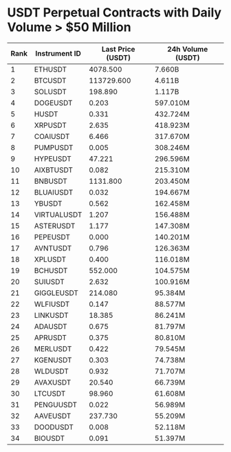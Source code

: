 # USDT Perpetual Contracts with Daily Volume > $50 Million

| Rank | Instrument ID | Last Price (USDT) | 24h Volume (USDT) |
|------|---------------|-------------------|-------------------|
| 1 | ETHUSDT | 4078.500 | 7.660B |
| 2 | BTCUSDT | 113729.600 | 4.611B |
| 3 | SOLUSDT | 198.890 | 1.117B |
| 4 | DOGEUSDT | 0.203 | 597.010M |
| 5 | HUSDT | 0.331 | 432.724M |
| 6 | XRPUSDT | 2.635 | 418.923M |
| 7 | COAIUSDT | 6.466 | 317.670M |
| 8 | PUMPUSDT | 0.005 | 308.246M |
| 9 | HYPEUSDT | 47.221 | 296.596M |
| 10 | AIXBTUSDT | 0.082 | 215.310M |
| 11 | BNBUSDT | 1131.800 | 203.450M |
| 12 | BLUAIUSDT | 0.032 | 194.667M |
| 13 | YBUSDT | 0.562 | 162.458M |
| 14 | VIRTUALUSDT | 1.207 | 156.488M |
| 15 | ASTERUSDT | 1.177 | 147.308M |
| 16 | PEPEUSDT | 0.000 | 140.201M |
| 17 | AVNTUSDT | 0.796 | 126.363M |
| 18 | XPLUSDT | 0.400 | 116.018M |
| 19 | BCHUSDT | 552.000 | 104.575M |
| 20 | SUIUSDT | 2.632 | 100.916M |
| 21 | GIGGLEUSDT | 214.080 | 95.384M |
| 22 | WLFIUSDT | 0.147 | 88.577M |
| 23 | LINKUSDT | 18.385 | 86.241M |
| 24 | ADAUSDT | 0.675 | 81.797M |
| 25 | APRUSDT | 0.375 | 80.810M |
| 26 | MERLUSDT | 0.422 | 79.545M |
| 27 | KGENUSDT | 0.303 | 74.738M |
| 28 | WLDUSDT | 0.932 | 71.707M |
| 29 | AVAXUSDT | 20.540 | 66.739M |
| 30 | LTCUSDT | 98.960 | 61.608M |
| 31 | PENGUUSDT | 0.022 | 56.989M |
| 32 | AAVEUSDT | 237.730 | 55.209M |
| 33 | DOODUSDT | 0.008 | 52.118M |
| 34 | BIOUSDT | 0.091 | 51.397M |
